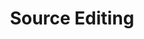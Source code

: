 ---
content-type: "stitch-js-function"
key: "source-editing-function"
order: 5


title: "Source Editing"
definition: "editSource(options)"
description: "Edits the source form and settings."


options:
  - name: "id"
    required: true
    description: "The unique identifier for the source."

  - name: "ephemeral_token"
    required: false
    description: "The token used to automatically log the user into the Stitch client account. Retrieved by creating a session using the [Create Session endpoint](#create-a-session)."

  - name: "default_streams"
    required: false
    description: |
      Sets the default selections for the data structures (tables) to be replicated during the source integration setup. Should be an object of the form `{"table_name": true}`.

      Only top-level tables can be provided - nesting is not currently supported.

      **Note**: If a table name is provided that isn't provided by the source integration, it is ignored. Values other than `true` are also ignored.


examples:
  - title: ""
    description: ""
    code: |
      Stitch.editSource({
        id: 123
      }).then((result) => {
        console.log(`Source updated, type=${result.type}, id=${result.id}`);
      }).catch((error) => {
        console.log("Editing source failed.", error);
      });
---